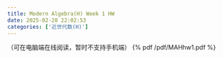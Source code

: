 ```yaml
---
title: Modern Algebra(H) Week 1 HW
date: 2025-02-28 22:02:53
categories: ['近世代数(H)']
---
```

（可在电脑端在线阅读，暂时不支持手机端）
{% pdf /pdf/MAHhw1.pdf %}